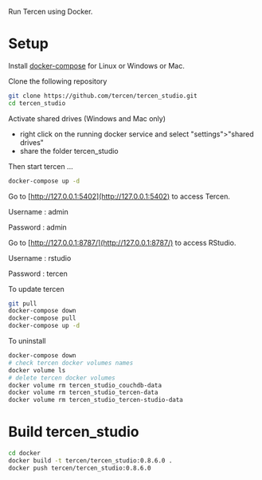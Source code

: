 Run Tercen using Docker.

# Setup
Install [docker-compose](https://docs.docker.com/compose/install/) for Linux or Windows or Mac.


Clone the following repository
```bash
git clone https://github.com/tercen/tercen_studio.git
cd tercen_studio
```

Activate shared drives (Windows and Mac only)
* right click on the running docker service and select "settings">"shared drives"
* share the folder tercen_studio 

Then start tercen ...

```bash
docker-compose up -d
```

Go to [http://127.0.0.1:5402](http://127.0.0.1:5402) to access Tercen.

Username : admin

Password : admin

Go to [http://127.0.0.1:8787/](http://127.0.0.1:8787/) to access RStudio.
 
Username : rstudio

Password : tercen


To update tercen

```bash
git pull
docker-compose down
docker-compose pull
docker-compose up -d
```

To uninstall

```bash
docker-compose down
# check tercen docker volumes names
docker volume ls
# delete tercen docker volumes
docker volume rm tercen_studio_couchdb-data
docker volume rm tercen_studio_tercen-data
docker volume rm tercen_studio_tercen-studio-data
```
 

# Build tercen_studio

```bash
cd docker
docker build -t tercen/tercen_studio:0.8.6.0 .
docker push tercen/tercen_studio:0.8.6.0
```